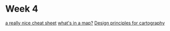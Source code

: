 # Week 4

[a really nice cheat sheet](https://north-road.com/qgis-3-0-shortcuts/)
[what's in a map?](https://www.gislounge.com/whats-in-a-map/)
[Design principles for cartography](https://www.esri.com/arcgis-blog/products/product/mapping/design-principles-for-cartography/)
